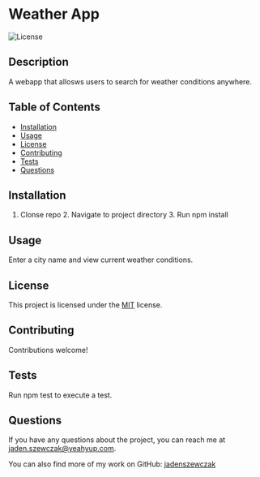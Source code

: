 # Weather App
![License](https://img.shields.io/badge/License-MIT-blue.svg)

## Description
A webapp that allosws users to search for weather conditions anywhere.

## Table of Contents
- [Installation](#installation)
- [Usage](#usage)
- [License](#license)
- [Contributing](#contributing)
- [Tests](#tests)
- [Questions](#questions)

## Installation
1. Clonse repo 2. Navigate to project directory 3. Run npm install

## Usage
Enter a city name and view current weather conditions.

## License

This project is licensed under the [MIT](https://opensource.org/licenses/MIT) license.

## Contributing
Contributions welcome!

## Tests
Run npm test to execute a test.

## Questions
If you have any questions about the project, you can reach me at [jaden.szewczak@yeahyup.com](mailto:jaden.szewczak@yeahyup.com).

You can also find more of my work on GitHub: [jadenszewczak](https://github.com/jadenszewczak)
